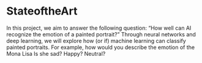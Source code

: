 # StateoftheArt

In this project, we aim to answer the following question: “How well can AI recognize the emotion of a painted portrait?” Through neural networks and deep learning, we will explore how (or if) machine learning can classify painted portraits. For example, how would you describe the emotion of the Mona Lisa Is she sad? Happy? Neutral?
